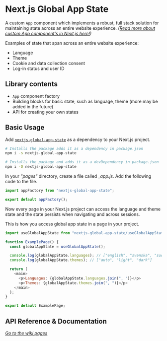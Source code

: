 # Next.js Global App State

A custom `App` component which implements a robust, full stack solution for maintaining state across an entire website experience. _([Read more about custom App component's in Next.js here!](https://nextjs.org/docs/advanced-features/custom-app "nextjs.org/docs/advanced-features/custom-app"))_

Examples of state that span across an entire website experience:

- Language
- Theme
- Cookie and data collection consent
- Log-in status and user ID

## Library contents

- `App` component factory
- Building blocks for basic state, such as language, theme (more may be added in the future)
- API for creating your own states

## Basic Usage

Add [`nextjs-global-app-state`](https://www.npmjs.com/package/nextjs-global-app-state "www.npmjs.com/package/nextjs-global-app-state") as a dependency to your Next.js project.

```bash
# Installs the package adds it as a dependency in package.json
npm i -s nextjs-global-app-state

# Installs the package and adds it as a devDependency in package.json
npm i -D nextjs-global-app-state
```

In your _"pages"_ directory, create a file called _\_app.js_. Add the following code to the file.

```js
import appFactory from "nextjs-global-app-state";

export default appFactory();
```

Now every page in your Next.js project can access the language and theme state and the state persists when navigating and across sessions.

This is how you access global app state in a page in your project.

```js
import useGlobalAppState from "nextjs-global-app-state/useGlobalAppState";

function ExamplePage() {
  const globalAppState = useGlobalAppState();

  console.log(globalAppState.languages); // ["english", "svenska", "suomi"]
  console.log(globalAppState.themes); // ["auto", "light", "dark"]

  return (
    <main>
      <p>Languages: {globalAppState.languages.join(", ")}</p>
      <p>Themes: {globalAppState.themes.join(", ")}</p>
    </main>
  );
}

export default ExamplePage;
```

## API Reference & Documentation

_[Go to the wiki pages](https://github.com/DanielGiljam/nextjs-global-app-state/wiki "github.com/DanielGiljam/nextjs-global-app-state/wiki")_
